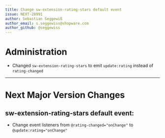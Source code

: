 ```yaml
---
title: Change sw-extension-rating-stars default event
issue: NEXT-28991
author: Sebastian Seggewiß
author_email: s.seggewiss@shopware.com
author_github: @seggewiss
---
```

# Administration
* Changed `sw-extension-rating-stars` to emit `update:rating` instead of `rating-changed`
___
# Next Major Version Changes
## sw-extension-rating-stars default event:
* Change event listeners from `@rating-changed="onChange"` to `@update:rating="onChange"`
